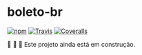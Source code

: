 # boleto-br

<a href="https://www.npmjs.com/package/boleto-br"><img src="https://img.shields.io/npm/v/boleto-br.svg" alt="npm"></a>
<a href="https://travis-ci.org/boleto-br/boleto-br"><img src="https://img.shields.io/travis/boleto-br/boleto-br.svg" alt="Travis"></a> <a href="https://coveralls.io/github/boleto-br/boleto-br?branch=master"><img src="https://img.shields.io/coveralls/boleto-br/boleto-br.svg" alt="Coveralls"></a>

:construction: :construction: :construction:
Este projeto ainda está em construção.
